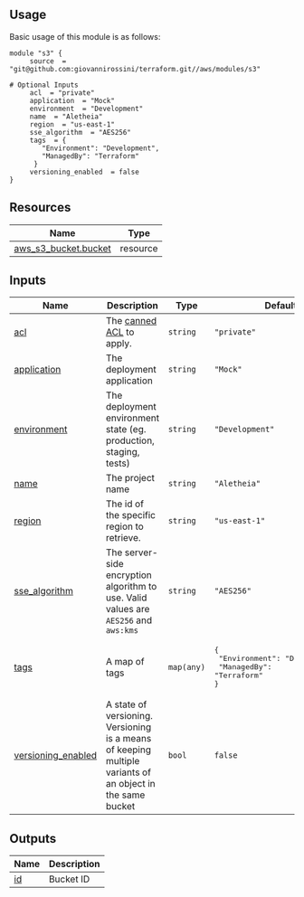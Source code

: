 <!-- BEGIN_AUTOMATED_TF_DOCS_BLOCK -->


## Usage
Basic usage of this module is as follows:

```hcl
module "s3" {
	 source  = "git@github.com:giovannirossini/terraform.git//aws/modules/s3"

# Optional Inputs
	 acl  = "private"
	 application  = "Mock"
	 environment  = "Development"
	 name  = "Aletheia"
	 region  = "us-east-1"
	 sse_algorithm  = "AES256"
	 tags  = {
        "Environment": "Development",
        "ManagedBy": "Terraform"
      }
	 versioning_enabled  = false
}
```

## Resources

| Name | Type |
|------|------|
| [aws_s3_bucket.bucket](https://registry.terraform.io/providers/hashicorp/aws/latest/docs/resources/s3_bucket) | resource |

## Inputs

| Name | Description | Type | Default | Required |
|------|-------------|------|---------|:--------:|
| <a name="input_acl"></a> [acl](#input\_acl) | The [canned ACL](https://docs.aws.amazon.com/AmazonS3/latest/dev/acl-overview.html#canned-acl) to apply. | `string` | `"private"` | no |
| <a name="input_application"></a> [application](#input\_application) | The deployment application | `string` | `"Mock"` | no |
| <a name="input_environment"></a> [environment](#input\_environment) | The deployment environment state (eg. production, staging, tests) | `string` | `"Development"` | no |
| <a name="input_name"></a> [name](#input\_name) | The project name | `string` | `"Aletheia"` | no |
| <a name="input_region"></a> [region](#input\_region) | The id of the specific region to retrieve. | `string` | `"us-east-1"` | no |
| <a name="input_sse_algorithm"></a> [sse\_algorithm](#input\_sse\_algorithm) | The server-side encryption algorithm to use. Valid values are `AES256` and `aws:kms` | `string` | `"AES256"` | no |
| <a name="input_tags"></a> [tags](#input\_tags) | A map of tags | `map(any)` | <pre>{<br>  "Environment": "Development",<br>  "ManagedBy": "Terraform"<br>}</pre> | no |
| <a name="input_versioning_enabled"></a> [versioning\_enabled](#input\_versioning\_enabled) | A state of versioning. Versioning is a means of keeping multiple variants of an object in the same bucket | `bool` | `false` | no |

## Outputs

| Name | Description |
|------|-------------|
| <a name="output_id"></a> [id](#output\_id) | Bucket ID |
<!-- END_AUTOMATED_TF_DOCS_BLOCK -->